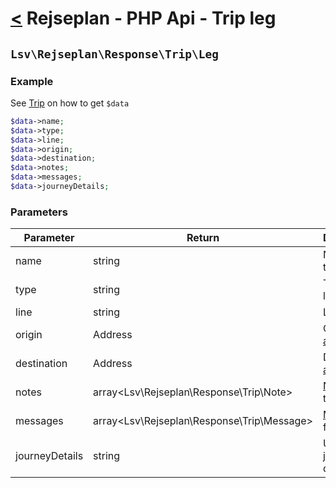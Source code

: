 [<](../../index.md) Rejseplan - PHP Api - Trip leg
============================================================

## `Lsv\Rejseplan\Response\Trip\Leg`

### Example

See [Trip](../Trip.md) on how to get `$data`

```php
$data->name;
$data->type;
$data->line;
$data->origin;
$data->destination;
$data->notes;
$data->messages;
$data->journeyDetails;
```

### Parameters

| Parameter      | Return | Description |
|----------------| --- | --- |
| name           | string | Name of the line |
| type           | string | Type of the line |
| line           | string | Line name |
| origin         | Address | Origin [address](Address.md) |
| destination    | Address | Destination [address](Address.md) |
| notes          | array<Lsv\Rejseplan\Response\Trip\Note> | [Notes](Note.md) for the leg |
| messages       | array<Lsv\Rejseplan\Response\Trip\Message> | [Messages](Message.md) for the trip |
| journeyDetails | string | Url to the journey details |
